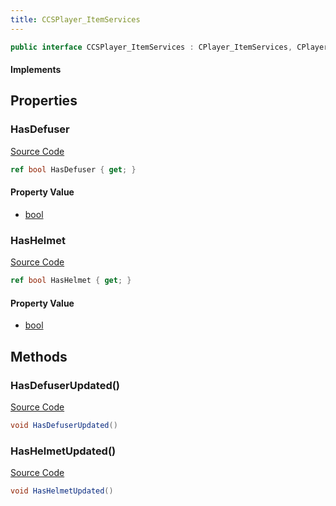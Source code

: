```yaml
---
title: CCSPlayer_ItemServices
---
```


```csharp
public interface CCSPlayer_ItemServices : CPlayer_ItemServices, CPlayerPawnComponent, ISchemaClass<CPlayerPawnComponent>, ISchemaClass<CPlayer_ItemServices>, ISchemaClass<CCSPlayer_ItemServices>, ISchemaField, ISchemaClass, INativeHandle
```

#### Implements

## Properties

### HasDefuser

[Source Code](https://github.com/swiftly-solution/swiftlys2/blob/beta/managed/src/SwiftlyS2.Generated/Schemas/Interfaces/CCSPlayer_ItemServices.cs#L16)

```csharp
ref bool HasDefuser { get; }
```

#### Property Value

- [bool](https://learn.microsoft.com/dotnet/api/system.boolean)

### HasHelmet

[Source Code](https://github.com/swiftly-solution/swiftlys2/blob/beta/managed/src/SwiftlyS2.Generated/Schemas/Interfaces/CCSPlayer_ItemServices.cs#L18)

```csharp
ref bool HasHelmet { get; }
```

#### Property Value

- [bool](https://learn.microsoft.com/dotnet/api/system.boolean)

## Methods

### HasDefuserUpdated()

[Source Code](https://github.com/swiftly-solution/swiftlys2/blob/beta/managed/src/SwiftlyS2.Generated/Schemas/Interfaces/CCSPlayer_ItemServices.cs#L20)

```csharp
void HasDefuserUpdated()
```

### HasHelmetUpdated()

[Source Code](https://github.com/swiftly-solution/swiftlys2/blob/beta/managed/src/SwiftlyS2.Generated/Schemas/Interfaces/CCSPlayer_ItemServices.cs#L21)

```csharp
void HasHelmetUpdated()
```

